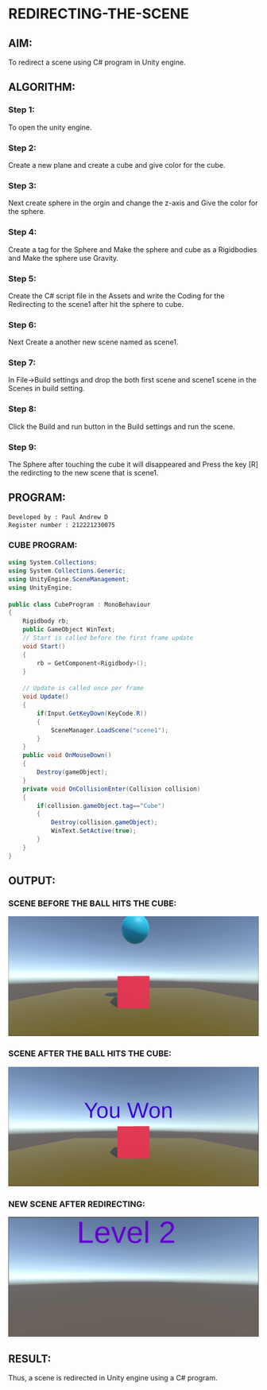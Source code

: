 # REDIRECTING-THE-SCENE

## AIM:
To redirect a scene using C# program in Unity engine.

## ALGORITHM:
### Step 1: 
To open the unity engine.

### Step 2: 
Create a new plane and create a cube and give color for the cube.

### Step 3: 
Next create sphere in the orgin and change the z-axis and Give the color for the sphere.

### Step 4: 
Create a tag for the Sphere and Make the sphere and cube as a Rigidbodies and Make the sphere use Gravity.

### Step 5: 
Create the C# script file in the Assets and write the Coding for the Redirecting to the scene1 after hit the sphere to cube.

### Step 6: 
Next Create a another new scene named as scene1.

### Step 7:
In File->Build settings and drop the both first scene and scene1 scene in the Scenes in build setting.

### Step 8: 
Click the Build and run button in the Build settings and run the scene.

### Step 9: 
The Sphere after touching the cube it will disappeared and Press the key [R] the redircting to the new scene that is scene1.
## PROGRAM:
```
Developed by : Paul Andrew D
Register number : 212221230075
```
### CUBE PROGRAM:
```C#
using System.Collections;
using System.Collections.Generic;
using UnityEngine.SceneManagement;
using UnityEngine;

public class CubeProgram : MonoBehaviour
{
    Rigidbody rb;
    public GameObject WinText;
    // Start is called before the first frame update
    void Start()
    {
        rb = GetComponent<Rigidbody>();
    }

    // Update is called once per frame
    void Update()
    {
        if(Input.GetKeyDown(KeyCode.R))
        {
            SceneManager.LoadScene("scene1");
        }
    }
    public void OnMouseDown()
    {
        Destroy(gameObject);
    }
    private void OnCollisionEnter(Collision collision)
    {
        if(collision.gameObject.tag=="Cube")
        {
            Destroy(collision.gameObject);
            WinText.SetActive(true);
        }
    }
}
```
## OUTPUT:
### SCENE BEFORE THE BALL HITS THE CUBE:
![](output1.png)
### SCENE AFTER THE BALL HITS THE CUBE:
![](output2.png)
### NEW SCENE AFTER REDIRECTING:
![](output3.png)
## RESULT:
Thus, a scene is redirected in Unity engine using a C# program.